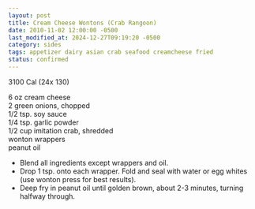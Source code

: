 ```yaml
---
layout: post
title: Cream Cheese Wontons (Crab Rangoon)
date: 2010-11-02 12:00:00 -0500
last_modified_at: 2024-12-27T09:19:20 -0500
category: sides
tags: appetizer dairy asian crab seafood creamcheese fried
status: confirmed
---
```

3100 Cal (24x 130)

6 oz cream cheese  
2 green onions, chopped  
1/2 tsp. soy sauce  
1/4 tsp. garlic powder  
1/2 cup imitation crab, shredded  
wonton wrappers  
peanut oil  

* Blend all ingredients except wrappers and oil.
* Drop 1 tsp. onto each wrapper.  Fold and seal with water or egg whites (use wonton press for best results).
* Deep fry in peanut oil until golden brown, about 2-3 minutes, turning halfway through.
